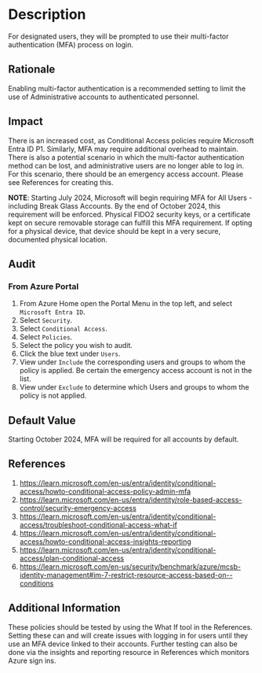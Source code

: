 # Description

For designated users, they will be prompted to use their multi-factor authentication (MFA) process on login.

## Rationale

Enabling multi-factor authentication is a recommended setting to limit the use of Administrative accounts to authenticated personnel.

## Impact

There is an increased cost, as Conditional Access policies require Microsoft Entra ID P1. Similarly, MFA may require additional overhead to maintain. There is also a potential scenario in which the multi-factor authentication method can be lost, and administrative users are no longer able to log in. For this scenario, there should be an emergency access account. Please see References for creating this.

**NOTE**: Starting July 2024, Microsoft will begin requiring MFA for All Users - including Break Glass Accounts. By the end of October 2024, this requirement will be enforced. Physical FIDO2 security keys, or a certificate kept on secure removable storage can fulfill this MFA requirement. If opting for a physical device, that device should be kept in a very secure, documented physical location.

## Audit

### From Azure Portal

1. From Azure Home open the Portal Menu in the top left, and select `Microsoft Entra ID`.
2. Select `Security`.
3. Select `Conditional Access`.
4. Select `Policies`.
5. Select the policy you wish to audit.
6. Click the blue text under `Users`.
7. View under `Include` the corresponding users and groups to whom the policy is applied. Be certain the emergency access account is not in the list.
8. View under `Exclude` to determine which Users and groups to whom the policy is not applied.

## Default Value

Starting October 2024, MFA will be required for all accounts by default.

## References

1. <https://learn.microsoft.com/en-us/entra/identity/conditional-access/howto-conditional-access-policy-admin-mfa>
2. <https://learn.microsoft.com/en-us/entra/identity/role-based-access-control/security-emergency-access>
3. <https://learn.microsoft.com/en-us/entra/identity/conditional-access/troubleshoot-conditional-access-what-if>
4. <https://learn.microsoft.com/en-us/entra/identity/conditional-access/howto-conditional-access-insights-reporting>
5. <https://learn.microsoft.com/en-us/entra/identity/conditional-access/plan-conditional-access>
6. <https://learn.microsoft.com/en-us/security/benchmark/azure/mcsb-identity-management#im-7-restrict-resource-access-based-on--conditions>

## Additional Information

These policies should be tested by using the What If tool in the References. Setting these can and will create issues with logging in for users until they use an MFA device linked to their accounts. Further testing can also be done via the insights and reporting resource in References which monitors Azure sign ins.
